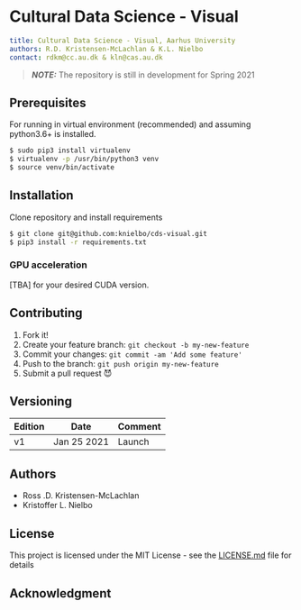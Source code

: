 # Cultural Data Science - Visual #

```yaml
title: Cultural Data Science - Visual, Aarhus University
authors: R.D. Kristensen-McLachlan & K.L. Nielbo
contact: rdkm@cc.au.dk & kln@cas.au.dk
```

> **_NOTE:_** The repository is still in development for Spring 2021

## Prerequisites

For running in virtual environment (recommended) and assuming python3.6+ is installed.

```bash
$ sudo pip3 install virtualenv
$ virtualenv -p /usr/bin/python3 venv
$ source venv/bin/activate
```

## Installation

Clone repository and install requirements

```bash
$ git clone git@github.com:knielbo/cds-visual.git
$ pip3 install -r requirements.txt
```

### GPU acceleration

[TBA] for your desired CUDA version.

## Contributing

1. Fork it!
2. Create your feature branch: `git checkout -b my-new-feature`
3. Commit your changes: `git commit -am 'Add some feature'`
4. Push to the branch: `git push origin my-new-feature`
5. Submit a pull request :smiling_imp:

## Versioning

| Edition | Date | Comment |
| --- | --- | --- |
| v1 | Jan 25 2021 | Launch |

## Authors
- Ross .D. Kristensen-McLachlan
- Kristoffer L. Nielbo

## License

This project is licensed under the MIT License - see the [LICENSE.md](LICENSE.md) file for details

## Acknowledgment
